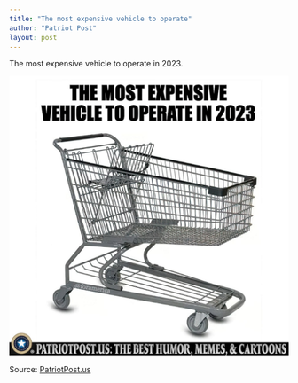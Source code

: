 ```yaml
---
title: "The most expensive vehicle to operate"
author: "Patriot Post"
layout: post
---
```


The most expensive vehicle to operate in 2023.

![The most expensive vehicle to operate](/assets/2023/20231115-most-expensive-vehicle.jpg "The most expensive vehicle to operate")

Source: [PatriotPost.us](https://patriotpost.us)
